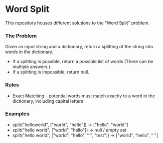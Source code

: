 # Word Split
This repository houses different solutions to the "Word Split" problem.

### The Problem
Given an input string and a dictionary, return a splitting of the string into words in the dictionary.
* If a splitting is possible, return a possible list of words (There can be multiple answers.).
* If a splitting is impossible, return null.

### Rules
* Exact Matching - potential words must match exactly to a word in the dictionary, including capital letters

### Examples
* split("helloworld", ["world", "hello"]) -> ["hello", "world"]
* split("hello world", ["world", "hello"]) -> null / empty set
* split("hello world", ["world", "hello", " ", "test"]) -> ["world", "hello", " "]
